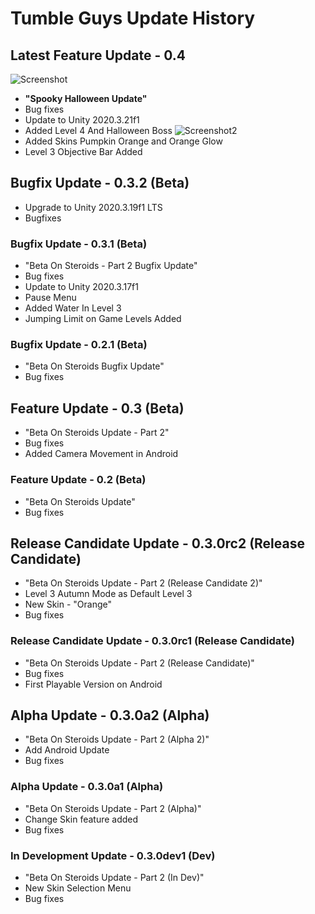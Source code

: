 # Tumble Guys Update History

## Latest Feature Update - 0.4
![Screenshot](https://user-images.githubusercontent.com/79392401/139591933-9e960507-5739-4fad-a636-0f3e249ea6c0.png)
+ **"Spooky Halloween Update"**
+  Bug fixes
+  Update to Unity 2020.3.21f1
+  Added Level 4 And Halloween Boss
![Screenshot2](https://user-images.githubusercontent.com/79392401/139592155-f850f1ed-4615-406c-b356-779ed57686e2.png)
+  Added Skins Pumpkin Orange and Orange Glow
+  Level 3 Objective Bar Added

## Bugfix Update - 0.3.2 (Beta)
+ Upgrade to Unity 2020.3.19f1 LTS
+ Bugfixes

### Bugfix Update - 0.3.1 (Beta)
+ "Beta On Steroids - Part 2 Bugfix Update"
+ Bug fixes
+ Update to Unity 2020.3.17f1
+ Pause Menu
+ Added Water In Level 3
+ Jumping Limit on Game Levels Added

### Bugfix Update - 0.2.1 (Beta)
+ "Beta On Steroids Bugfix Update"
+ Bug fixes

## Feature Update - 0.3 (Beta)
+ "Beta On Steroids Update - Part 2"
+  Bug fixes
+  Added Camera Movement in Android

### Feature Update - 0.2 (Beta)
+ "Beta On Steroids Update"
+ Bug fixes

## Release Candidate Update - 0.3.0rc2 (Release Candidate)
+ "Beta On Steroids Update - Part 2 (Release Candidate 2)"
+ Level 3 Autumn Mode as Default Level 3
+ New Skin - "Orange"
+ Bug fixes

### Release Candidate Update - 0.3.0rc1 (Release Candidate)
+ "Beta On Steroids Update - Part 2 (Release Candidate)"
+ Bug fixes
+ First Playable Version on Android

## Alpha Update - 0.3.0a2 (Alpha)
+ "Beta On Steroids Update - Part 2 (Alpha 2)"
+ Add Android Update
+ Bug fixes

### Alpha Update - 0.3.0a1 (Alpha)
+ "Beta On Steroids Update - Part 2 (Alpha)"
+ Change Skin feature added
+ Bug fixes

### In Development Update - 0.3.0dev1 (Dev)
+ "Beta On Steroids Update - Part 2 (In Dev)"
+ New Skin Selection Menu
+ Bug fixes
